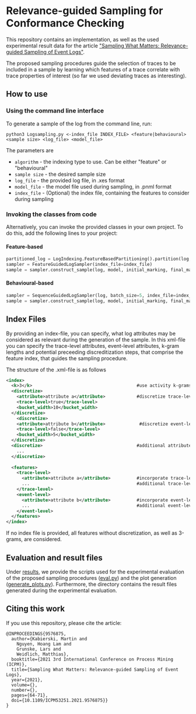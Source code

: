 # Relevance-guided Sampling for Conformance Checking

This repository contains an implementation, as well as the used experimental result data for the article ["Sampling What Matters: Relevance-guided Sampling of Event Logs"](https://ieeexplore.ieee.org/document/9576875).

The proposed sampling procedures guide the selection of traces to be included in a sample by learning which features of a trace correlate with trace properties of interest (so far we used deviating traces as interesting).

## How to use ##
### Using the command line interface ###
To generate a sample of the log from the command line, run:

```
python3 Logsampling.py <-index_file INDEX_FILE> <feature|behavioural> <sample size> <log_file> <model_file>
```

The parameters are
* ``algorithm`` - the indexing type to use. Can be either "feature" or "behavioural"
* ``sample size`` - the desired sample size
* ``log_file`` - the provided log file, in .xes format
* ``model_file`` - the model file used during sampling, in .pnml format
* ``index_file`` - (Optional)  the index file, containing the features to consider during sampling

### Invoking the classes from code ###
Alternatively, you can invoke the provided classes in your own project. To do this, add the following lines to your project:

#### Feature-based ####
```python
partitioned_log = LogIndexing.FeatureBasedPartitioning().partition(log, index_file=index_file)
sampler = FeatureGuidedLogSampler(index_file=index_file)
sample = sampler.construct_sample(log, model, initial_marking, final_marking, partitioned_log, sample_size)
```

#### Behavioural-based ####
```python
sampler = SequenceGuidedLogSampler(log, batch_size=5, index_file=index_file)
sample = sampler.construct_sample(log, model, initial_marking, final_marking, sample_size)
```

## Index Files ##
By providing an index-file, you can specify, what log attributes may be considered as relevant during the generation of the sample.
In this xml-file you can specify the trace-level attributes, event-level attributes, k-gram lengths and potential preceeding discreditization steps, that comprise the feature index, that guides the sampling procedure.

The structure of the .xml-file is as follows
```xml
<index>
  <k>3</k>                                        #use activity k-grams of length 3
  <discretize>
    <attribute>attribute a</attribute>            #discretize trace-level attribute 'a' using a bucket size of 10
    <trace-level>true</trace-level>
    <bucket_width>10</bucket_width>
  </discretize>
    <discretize>
    <attribute>attribute b</attribute>             #discretize event-level attribute 'b' using a bucket size of 5
    <trace-level>false</trace-level>
    <bucket_width>5</bucket_width>
  </discretize>
  <discretize>                                    #additional attributes that need discretization
    ...
  </discretize>
  
  <features>
    <trace-level>
      <attribute>attribute a</attribute>          #incorporate trace-level attribue 'a'
      ...                                         #additional trace-level attributes to incorporate
    </trace-level>
    <event-level>
      <attribute>attribute b</attribute>          #incorporate event-level attribue 'b'
      ...                                         #additional event-level attributes to incorporate
    </event-level>
  </features>
</index>
```
If no index file is provided, all features without discretization, as well as 3-grams, are considered.

## Evaluation and result files ##
Under [results](https://github.com/MartinKabierski/Guided_Conformance_Sampling/tree/MartinKabierski-patch-1/results/ICPM_2021), we provide the scripts used for the experimental evaluation of the proposed sampling procedures ([eval.py](https://github.com/MartinKabierski/Guided_Conformance_Sampling/blob/MartinKabierski-patch-1/eval.py)) and the plot generation ([generate_plots.py](https://github.com/MartinKabierski/Guided_Conformance_Sampling/blob/MartinKabierski-patch-1/generate_plots.py)). Furthermore, the directory contains the result files generated during the experimental evaluation.


## Citing this work ##
If you use this repository, please cite the article:
```
@INPROCEEDINGS{9576875,
  author={Kabierski, Martin and 
    Nguyen, Hoang Lam and 
    Grunske, Lars and 
    Weidlich, Matthias},
  booktitle={2021 3rd International Conference on Process Mining (ICPM)}, 
  title={Sampling What Matters: Relevance-guided Sampling of Event Logs}, 
  year={2021},
  volume={},
  number={},
  pages={64-71},
  doi={10.1109/ICPM53251.2021.9576875}}
}
```
